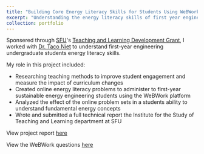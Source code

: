 ```yaml
---
title: "Building Core Energy Literacy Skills for Students Using WeBWork Problem Sets"
excerpt: "Understanding the energy literacy skills of first year engineering undergraduate students<br/><img src='/images/wind-turbine.jpg' width="500">"
collection: portfolio
---
```


Sponsered through [SFU](https://www.sfu.ca/)'s 
[Teaching and Learning Development Grant](https://www.sfu.ca/istld/faculty/programs/tldg.html), 
I worked with [Dr. Taco Niet](https://www.linkedin.com/in/taco-niet/) to 
understand first-year engineering undergraduate students energy literacy skills. 

My role in this project included: 
* Researching teaching methods to improve student engagement and measure the 
impact of curriculum changes 
* Created online energy literacy problems to administer to first-year sustainable 
energy engineering students using the WeBWork platform 
* Analyzed the effect of the online problem sets in a students ability to 
understand fundamental energy concepts
* Wrote and submitted a full technical report the Institute for the Study of 
Teaching and Learning department at SFU

View project report [here](http://trevorb1.github.io/files/TLDG-Final-Report.pdf)

View the WeBWork questions [here](https://github.com/openwebwork/webwork-open-problem-library/pull/909)


